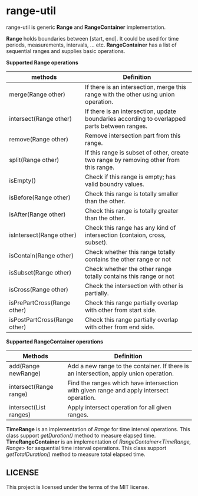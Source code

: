 # range-util

range-util is generic **Range** and **RangeContainer** implementation. 

**Range** holds boundaries between [start, end]. It could be used for time periods, measurements, intervals, ... etc. 
**RangeContainer**  has a list of sequential ranges and supplies basic operations. 

**Supported Range operations**

methods | Definition
------- | -------
merge(Range other)          | If there is an intersection, merge this range with the other using union operation.
intersect(Range other)      | If there is an intersection, update boundaries according to overlapped parts between ranges.
remove(Range other)         | Remove intersection part from this range.
split(Range other)          | If this range is subset of other, create two range by removing other from this range.
isEmpty()                   | Check if this range is empty; has valid boundry values.
isBefore(Range other)       | Check this range is totally smaller than the other.
isAfter(Range other)        | Check this range is totally greater than the other.
isIntersect(Range other)    | Check this range has any kind of intersection (contaion, cross, subset).
isContain(Range other)      | Check whether this range totally contains the other range or not
isSubset(Range other)       | Check whether the other range totally contains this range or not
isCross(Range other)        | Check the intersection with other is partially.
isPrePartCross(Range other) | Check this range partially overlap with other from start side.
isPostPartCross(Range other)| Check this range partially overlap with other from end side.

**Supported RangeContainer operations**

Methods | Definition
------- | -------
add(Range newRange)           | Add a new range to the container. If there is an intersection, apply union operation.
intersect(Range range)        | Find the ranges which have intersection with given range and apply intersect operation.
intersect(List<Range> ranges) | Apply intersect operation for all given ranges.

**TimeRange** is an implementation of *Range<Long>* for time interval operations. This class support *getDuration()* method to measure elapsed time.  
**TimeRangeContainer** is an implementation of *RangeContainer<TimeRange, Range<Long>>* for sequential time interval operations. This class support *getTotalDuration()* method to measure total elapsed time.
  
  
## LICENSE
 
This project is licensed under the terms of the MIT license.
